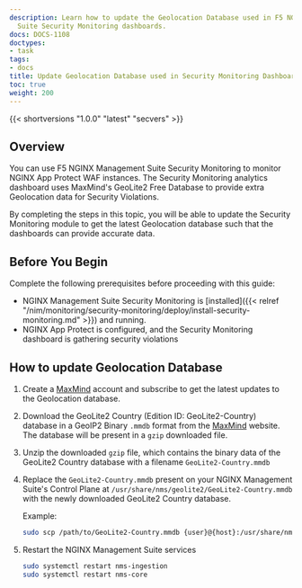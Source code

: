 ```yaml
---
description: Learn how to update the Geolocation Database used in F5 NGINX Management
  Suite Security Monitoring dashboards.
docs: DOCS-1108
doctypes:
- task
tags:
- docs
title: Update Geolocation Database used in Security Monitoring Dashboards
toc: true
weight: 200
---
```


{{< shortversions "1.0.0" "latest" "secvers" >}}



## Overview

You can use F5 NGINX Management Suite Security Monitoring to monitor NGINX App Protect WAF instances. The Security Monitoring analytics dashboard uses MaxMind's GeoLite2 Free Database to provide extra Geolocation data for Security Violations.

By completing the steps in this topic, you will be able to update the Security Monitoring module to get the latest Geolocation database such that the dashboards can provide accurate data.

## Before You Begin

Complete the following prerequisites before proceeding with this guide:

- NGINX Management Suite Security Monitoring is [installed]({{< relref "/nim/monitoring/security-monitoring/deploy/install-security-monitoring.md" >}}) and running.
- NGINX App Protect is configured, and the Security Monitoring dashboard is gathering security violations

## How to update Geolocation Database

1. Create a [MaxMind](https://dev.maxmind.com/geoip/geolite2-free-geolocation-data/) account and subscribe to get the latest updates to the Geolocation database.
1. Download the GeoLite2 Country (Edition ID: GeoLite2-Country) database in a GeoIP2 Binary `.mmdb` format from the [MaxMind](https://www.maxmind.com/en/accounts/current/geoip/downloads) website. The database will be present in a `gzip` downloaded file.
1. Unzip the downloaded `gzip` file, which contains the binary data of the GeoLite2 Country database with a filename `GeoLite2-Country.mmdb`
1. Replace the `GeoLite2-Country.mmdb` present on your NGINX Management Suite's Control Plane at `/usr/share/nms/geolite2/GeoLite2-Country.mmdb` with the newly downloaded GeoLite2 Country database.

    Example:

    ```bash
    sudo scp /path/to/GeoLite2-Country.mmdb {user}@{host}:/usr/share/nms/geolite2/GeoLite2-Country.mmdb
    ```

1. Restart the NGINX Management Suite services

    ```bash
    sudo systemctl restart nms-ingestion
    sudo systemctl restart nms-core
    ```
